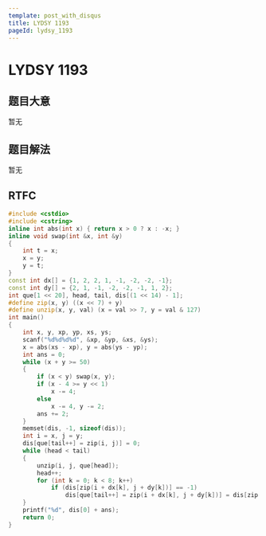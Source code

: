 ```yaml
---
template: post_with_disqus
title: LYDSY 1193
pageId: lydsy_1193
---
```


# LYDSY 1193
<span id="poem"></span><script>$(function(){$.ajax('/api/poem?rnd='+Date.now()+Math.random()).done(function(data){$('#poem').text(data);});});</script>
## 题目大意
暂无

## 题目解法
暂无

## RTFC

```cpp
#include <cstdio>
#include <cstring>
inline int abs(int x) { return x > 0 ? x : -x; }
inline void swap(int &x, int &y)
{
    int t = x;
    x = y;
    y = t;
}
const int dx[] = {1, 2, 2, 1, -1, -2, -2, -1};
const int dy[] = {2, 1, -1, -2, -2, -1, 1, 2};
int que[1 << 20], head, tail, dis[(1 << 14) - 1];
#define zip(x, y) ((x << 7) + y)
#define unzip(x, y, val) (x = val >> 7, y = val & 127)
int main()
{
    int x, y, xp, yp, xs, ys;
    scanf("%d%d%d%d", &xp, &yp, &xs, &ys);
    x = abs(xs - xp), y = abs(ys - yp);
    int ans = 0;
    while (x + y >= 50)
    {
        if (x < y) swap(x, y);
        if (x - 4 >= y << 1)
            x -= 4;
        else
            x -= 4, y -= 2;
        ans += 2;
    }
    memset(dis, -1, sizeof(dis));
    int i = x, j = y;
    dis[que[tail++] = zip(i, j)] = 0;
    while (head < tail)
    {
        unzip(i, j, que[head]);
        head++;
        for (int k = 0; k < 8; k++)
            if (dis[zip(i + dx[k], j + dy[k])] == -1)
                dis[que[tail++] = zip(i + dx[k], j + dy[k])] = dis[zip(i, j)] + 1;
    }
    printf("%d", dis[0] + ans);
    return 0;
}
```
<div id="__comment"></div>
